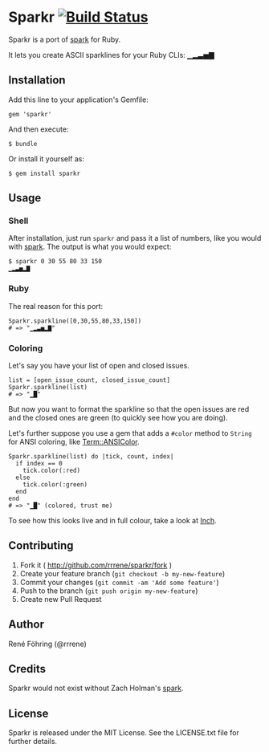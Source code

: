 # Sparkr [![Build Status](https://travis-ci.org/rrrene/sparkr.png?branch=master)](https://travis-ci.org/rrrene/sparkr)

Sparkr is a port of [spark](https://github.com/holman/spark) for Ruby.

It lets you create ASCII sparklines for your Ruby CLIs: ▁▂▃▅▇



## Installation

Add this line to your application's Gemfile:

    gem 'sparkr'

And then execute:

    $ bundle

Or install it yourself as:

    $ gem install sparkr



## Usage

### Shell

After installation, just run `sparkr` and pass it a list of numbers, like
you would with [spark](https://github.com/holman/spark). The output is what
you would expect:

    $ sparkr 0 30 55 80 33 150
    ▁▂▃▅▂▇

### Ruby

The real reason for this port:

    Sparkr.sparkline([0,30,55,80,33,150])
    # => "▁▂▃▅▂▇"


### Coloring

Let's say you have your list of open and closed issues.

    list = [open_issue_count, closed_issue_count]
    Sparkr.sparkline(list)
    # => "▁█"

But now you want to format the sparkline so that the open issues are red
and the closed ones are green (to quickly see how you are doing).

Let's further suppose you use a gem that adds a `#color` method to `String`
for ANSI coloring, like
[Term::ANSIColor](https://github.com/flori/term-ansicolor).

    Sparkr.sparkline(list) do |tick, count, index|
      if index == 0
        tick.color(:red)
      else
        tick.color(:green)
      end
    end
    # => "▁█" (colored, trust me)

To see how this looks live and in full colour, take a look at
[Inch](http://rrrene.github.io/inch).



## Contributing

1. Fork it ( http://github.com/rrrene/sparkr/fork )
2. Create your feature branch (`git checkout -b my-new-feature`)
3. Commit your changes (`git commit -am 'Add some feature'`)
4. Push to the branch (`git push origin my-new-feature`)
5. Create new Pull Request



## Author

René Föhring (@rrrene)



## Credits

Sparkr would not exist without Zach Holman's [spark](https://github.com/holman/spark).



## License

Sparkr is released under the MIT License. See the LICENSE.txt file for further
details.
